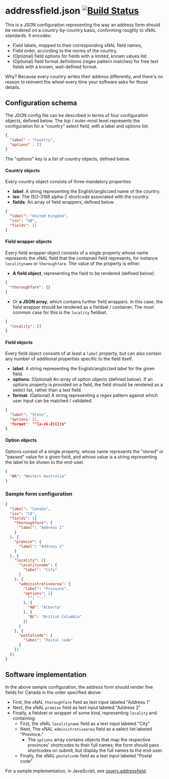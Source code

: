 # addressfield.json [![Build Status](https://travis-ci.org/tableau-mkt/addressfield.json.svg?branch=master)](https://travis-ci.org/tableau-mkt/addressfield.json)

This is a JSON configuration representing the way an address form should be
rendered on a country-by-country basis, conforming roughly to xNAL standards. It
encodes:
* Field labels, mapped to their corresponding xNAL field names,
* Field order, according to the norms of the country,
* (Optional) field options for fields with a limited, known values list.
* (Optional) field format definitions (regex pattern matches) for free text
  fields with a known, well-defined format.

Why? Because every country writes their address differently, and there's no
reason to reinvent the wheel every time your software asks for those details.

## Configuration schema
The JSON config file can be described in terms of four configuration objects,
defined below.  The top / outer-most level represents the configuration for a
"country" select field, with a label and options list.
```json
{
  "label" : "Country",
  "options" : []
}
```
The "options" key is a list of country objects, defined below.

#### Country objects
Every country object consists of three mandatory properties:
- __label__: A string representing the English/anglicized name of the country.
- __iso__: The ISO-3166 alpha-2 shortcode associated with the country.
- __fields__: An array of field wrappers, defined below.
```json
{
  "label": "United Kingdom",
  "iso": "GB",
  "fields": []
}
```

#### Field wrapper objects
Every field wrapper object consists of a single property whose name represents
the xNAL field that the contained field represents, for instance `localityname`
or `thoroughfare`. The value of the property is either:
- __A field object__, representing the field to be rendered (defined below).
```json
{
  "thoroughfare": {}
}
```
- Or __a JSON array__, which contains further field wrappers. In this case, the
  field wrapper should be rendered as a fieldset / container. The most common
  case for this is the `locality` fieldset.
```json
{
  "locality": []
}
```

#### Field objects
Every field object consists of at least a `label` property, but can also contain
any number of additional properties specific to the field itself.
- __label__: A string representing the English/anglicized label for the given
  field.
- __options__: (Optional) An array of option objects (defined below). If an
  options property is provided on a field, the field should be rendered as a
  select list, rather than a text field.
- __format__: (Optional) A string representing a regex pattern against which
  user input can be matched / validated.
```json
{
  "label": "State",
  "options: [],
  "format": "^[a-zA-Z]{2}$"
}
```

#### Option objects
Options consist of a single property, whose name represents the "stored" or
"passed" value for a given field, and whose value is a string representing the
label to be shown to the end-user.
```json
{
  "WA": "Western Australia"
}
```

### Sample form configuration
```json
{
  "label": "Canada",
  "iso": "CA",
  "fields": [{
    "thoroughfare": {
      "label": "Address 1"
    }
  }, {
    "premise": {
      "label": "Address 2"
    }
  }, {
    "locality": [{
      "localityname": {
        "label": "City"
      }
    }, {
      "administrativearea": {
        "label": "Province",
        "options": [{
          "": "--"
        }, {
          "AB": "Alberta"
        }, {
          "BC": "British Columbia"
        }]
      }
    }, {
      "postalcode": {
        "label": "Postal code"
      }
    }]
  }]
}
```

## Software implementation
In the above sample configuration, the address form should render five fields
for Canada in the order specified above:
- First, the xNAL `thoroughfare` field as text input labeled "Address 1"
- Next, the xNAL `premise` field as text input labeled "Address 2"
- Finally, a fieldset or wrapper of some kind, representing `locality` and
  containing:
  - First, the xNAL `localityname` field as a text input labeled "City"
  - Next, The xNAL `administrativearea` field as a select list labeled
    "Province."
    - The `options` array contains objects that map the respective provinces'
      shortcodes to their full names; the form should pass shortcodes on submit,
      but display the full names to the end-user.
  - Finally, the xNAL `postalcode` field as a text input labeled "Postal code"

For a sample implementation, in JavaScript, see
[jquery.addressfield](https://github.com/tableau-mkt/jquery.addressfield).
